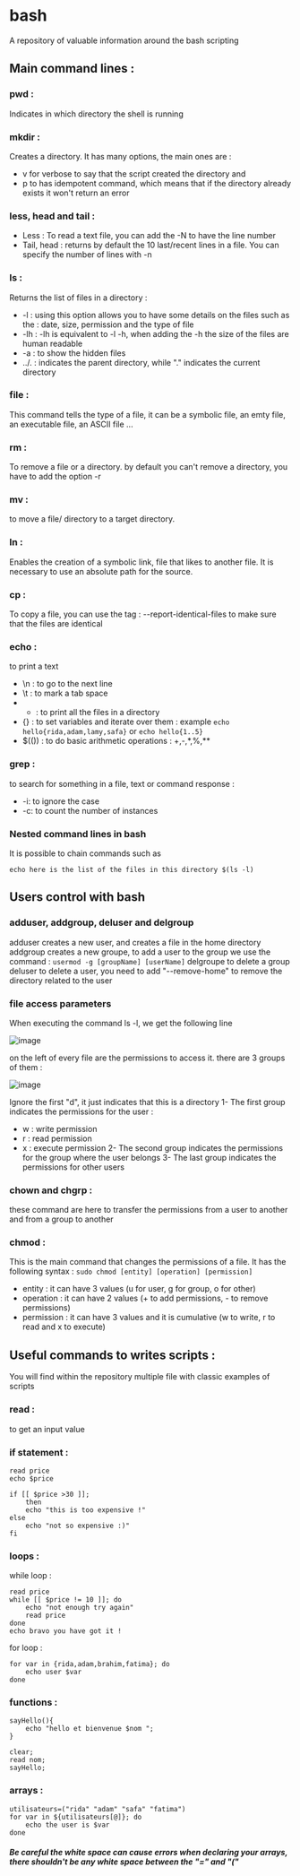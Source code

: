 # bash
A repository of valuable information around the bash scripting 

## Main command lines : 

### pwd : 
Indicates in which directory the shell is running 

### mkdir :
Creates a directory. It has many options, the main ones are :
  - v for verbose to say that the script created the directory and 
  - p to has idempotent command, which means that if the directory already exists it won't return an error 

### less, head and tail : 
 - Less : To read a text file, you can add the -N to have the line number 
 - Tail, head : returns by default the 10 last/recent lines in a file. You can specify the number of lines with -n

### ls :
Returns the list of files in a directory : 
  - -l : using this option allows you to have some details on the files such as the : date, size, permission and the type of file 
  - -lh : -lh is equivalent to -l -h, when adding the -h the size of the files are human readable 
  - -a : to show the hidden files 
  - ../. : indicates the parent directory, while "." indicates the current directory 

### file : 
This command tells the type of a file, it can be a symbolic file, an emty file, an executable file, an ASCII file ...

### rm : 
To remove a file or a directory. by default you can't remove a directory, you have to add the option -r

### mv : 
to move a file/ directory to a target directory. 

### ln :
Enables the creation of a symbolic link, file that likes to another file. It is necessary to use an absolute path for the source.

### cp :
To copy a file, you can use the tag : --report-identical-files to make sure that the files are identical 

### echo :
to print a text
- \n : to go to the next line 
- \t : to mark a tab space 
- * : to print all the files in a directory 
- {} : to set variables and iterate over them : example ``` echo hello{rida,adam,lamy,safa} ``` or ``` echo hello{1..5} ```
- $(()) : to do basic arithmetic operations : +,-,*,%,** 

### grep : 
to search for something in a file, text or command response : 
  - -i: to ignore the case 
  - -c: to count the number of instances 

### Nested command lines in bash 

It is possible to chain commands such as 

``` echo here is the list of the files in this directory $(ls -l) ```


## Users control with bash 

### adduser, addgroup, deluser and delgroup
adduser creates a new user, and creates a file in the home directory
addgroup creates a new groupe, to add a user to the group we use the command : ```usermod -g [groupName] [userName]```
delgroupe to delete a group 
deluser to delete a user, you need to add "--remove-home" to remove the directory related to the user 

### file access parameters 
When executing the command ls -l, we get the following line 

![image](https://user-images.githubusercontent.com/42012627/173235694-89153857-66ea-4054-9845-73eab88b8908.png)

on the left of every file are the permissions to access it. there are 3 groups of them : 

![image](https://user-images.githubusercontent.com/42012627/173235769-b8189d91-3073-4e1c-a0df-6a5c69ff951d.png)

Ignore the first "d", it just indicates that this is a directory
1- The first group indicates the permissions for the user : 
  - w : write permission
  - r : read permission
  - x : execute permission 
2- The second group indicates the permissions for the group where the user belongs 
3- The last group indicates the permissions for other users 

### chown and chgrp : 
these command are here to transfer the permissions from a user to another and from a group to another

### chmod : 
This is the main command that changes the permissions of a file. It has the following syntax : 
``` sudo chmod [entity] [operation] [permission] ```
  - entity : it can have 3 values (u  for user, g for group, o for other)
  - operation : it can have 2 values (+ to add permissions, - to remove permissions)
  - permission : it can have 3 values and it is cumulative (w to write, r to read and x to execute)  

## Useful commands to writes scripts : 
You will find within the repository multiple file with classic examples of scripts 
### read : 
to get an input value 
### if statement : 
```
read price
echo $price

if [[ $price >30 ]]; 
	then
	echo "this is too expensive !"
else
	echo "not so expensive :)"
fi
```

### loops : 

while loop :

```
read price
while [[ $price != 10 ]]; do
	echo "not enough try again"
	read price
done
echo bravo you have got it ! 
```
for loop : 

```
for var in {rida,adam,brahim,fatima}; do
	echo user $var
done
```

### functions : 

```
sayHello(){
	echo "hello et bienvenue $nom ";
}

clear;
read nom;
sayHello;
```

### arrays : 

```
utilisateurs=("rida" "adam" "safa" "fatima")
for var in ${utilisateurs[@]}; do
	echo the user is $var
done
```
##### Be careful the white space can cause errors when declaring your arrays, there shouldn't be any white space between the "=" and "("
